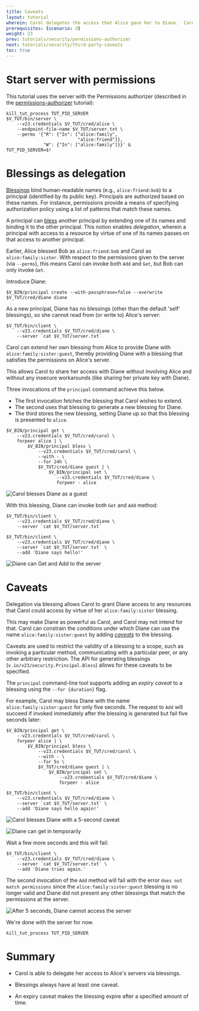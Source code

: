 ```yaml
---
title: Caveats
layout: tutorial
wherein: Carol delegates the access that Alice gave her to Diane.  Carol does so without bothering Alice and without leaking secrets.  Carol constrains Diane's power with caveats.
prerequisites: {scenario: d}
weight: 23
prev: tutorials/security/permissions-authorizer
next: tutorials/security/third-party-caveats
toc: true
---
```


# Start server with permissions

This tutorial uses the server with the Permissions authorizer
(described in the [permissions-authorizer] tutorial):

<!-- @startServerWithPerms @test @sleep -->
```
kill_tut_process TUT_PID_SERVER
$V_TUT/bin/server \
    --v23.credentials $V_TUT/cred/alice \
    --endpoint-file-name $V_TUT/server.txt \
    --perms '{"R": {"In": ["alice:family",
                           "alice:friend"]},
              "W": {"In": ["alice:family"]}}' &
TUT_PID_SERVER=$!
```


# Blessings as delegation

[Blessings][blessing] bind human-readable names (e.g.,
`alice:friend:bob`) to a principal (identified by its public
key). Principals are authorized based on these names.  For instance,
permissions provide a means of specifying authorization policy using a
list of patterns that match these names.


A principal can [bless] another principal by
extending one of its names and binding it to the other principal.
This notion enables _delegation_, wherein a principal with access to
a resource by virtue of one of its names passes on that access to
another principal.

Earlier, Alice blessed Bob as `alice:friend:bob` and Carol as
`alice:family:sister`.  With respect to the permissions given to the
server (via `--perms`), this means Carol can invoke both `Add` and `Get`, but Bob can
only invoke `Get`.

Introduce Diane:

<!-- @createDiane @test -->
```
$V_BIN/principal create --with-passphrase=false --overwrite $V_TUT/cred/diane diane
```

As a new principal, Diane has no blessings (other than the default
'self' blessings), so she cannot read from (or write to) Alice's server:

<!-- @dianeCannotRead -->
```
$V_TUT/bin/client \
    --v23.credentials $V_TUT/cred/diane \
    --server `cat $V_TUT/server.txt`
```

Carol can extend her own blessing from Alice to provide Diane with
`alice:family:sister:guest`, thereby providing Diane with a blessing
that satisfies the permissions on Alice's server.

This allows Carol to share her access with Diane without involving
Alice and without any insecure workarounds (like sharing her private
key with Diane).

Three invocations of the `principal` command achieve this below.
* The first invocation fetches the blessing that Carol wishes to
  extend.
* The second uses that blessing to generate a new blessing for Diane.
* The third stores the new blessing, setting Diane up so that this
  blessing is presented to `alice`.

<!-- @carolDelegatesToDiane @test -->
```
$V_BIN/principal get \
    --v23.credentials $V_TUT/cred/carol \
    forpeer alice | \
        $V_BIN/principal bless \
            --v23.credentials $V_TUT/cred/carol \
            --with - \
            --for 24h \
            $V_TUT/cred/diane guest | \
                $V_BIN/principal set \
                   --v23.credentials $V_TUT/cred/diane \
                   forpeer - alice
```

![Carol blesses Diane as a guest](/2016/images/tut/security05-carol-blesses-diane.svg)

With this blessing, Diane can invoke both `Get` and `Add` method:

<!-- @dianeCanNowAdd @test -->
```
$V_TUT/bin/client \
    --v23.credentials $V_TUT/cred/diane \
    --server `cat $V_TUT/server.txt`

$V_TUT/bin/client \
    --v23.credentials $V_TUT/cred/diane \
    --server `cat $V_TUT/server.txt` \
    --add 'Diane says hello!'
```

![Diane can Get and Add to the server](/2016/images/tut/security06-carol-diane-succeed.svg)

# Caveats

Delegation via blessing allows Carol to grant Diane access to any
resources that Carol could access by virtue of her
`alice:family:sister` blessing.

This may make Diane as powerful as Carol, and Carol may not intend for
that. Carol can constrain the conditions under which Diane can use the
name `alice:family:sister:guest` by adding [_caveats_][caveats] to the
blessing.

Caveats are used to restrict the validity of a blessing to a scope,
such as invoking a particular method, communicating with a particular
peer, or any other arbitrary restriction. The API for generating
blessings (`v.io/v23/security.Principal.Bless`) allows for
these caveats to be specified.

The `principal` command-line tool supports adding an _expiry caveat_
to a blessing using the `--for {duration}` flag.

For example, Carol may bless Diane with the name
`alice:family:sister:guest` for only five seconds. The request to
`Add` will succeed if invoked immediately after the blessing is
generated but fail five seconds later:

<!-- @carolBlessesDianeAsGuest @test -->
```
$V_BIN/principal get \
    --v23.credentials $V_TUT/cred/carol \
    forpeer alice | \
        $V_BIN/principal bless \
            --v23.credentials $V_TUT/cred/carol \
            --with - \
			--for 5s \
            $V_TUT/cred/diane guest | \
                $V_BIN/principal set \
                    --v23.credentials $V_TUT/cred/diane \
                    forpeer - alice

$V_TUT/bin/client \
    --v23.credentials $V_TUT/cred/diane \
    --server `cat $V_TUT/server.txt` \
    --add 'Diane says hello again!'
```

![Carol blesses Diane with a 5-second caveat](/2016/images/tut/security07-carol-blesses-diane-5sec.svg)

![Diane can get in temporarily](/2016/images/tut/security08-diane-succeeds-5sec.svg)

Wait a few more seconds and this will fail:

```
$V_TUT/bin/client \
    --v23.credentials $V_TUT/cred/diane \
    --server `cat $V_TUT/server.txt` \
    --add 'Diane tries again.'
```

The second invocation of the `Add` method will fail with the error `does not
match permissions` since the `alice:family:sister:guest` blessing is no longer
valid and Diane did not present any other blessings that match the permissions
at the server.

![After 5 seconds, Diane cannot access the server](/2016/images/tut/security09-diane-fails-5sec.svg)

We're done with the server for now.

<!-- @killServer @test -->
```
kill_tut_process TUT_PID_SERVER
```

# Summary

* Carol is able to delegate her access to Alice's servers via blessings.

* Blessings always have at least one caveat.

* An expiry caveat makes the blessing expire after a specified amount
  of time.

[bless]: /2016/tutorials/security/principals-and-blessings.html#the-bless-operation
[blessing]: /2016/glossary.html#blessing
[caveats]: /2016/glossary.html#caveat
[permissions-authorizer]: /2016/tutorials/security/permissions-authorizer.html
